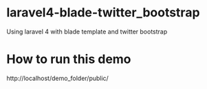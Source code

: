 laravel4-blade-twitter_bootstrap
================================

Using laravel 4 with blade template and twitter bootstrap


How to run this demo
====================

http://localhost/demo_folder/public/
